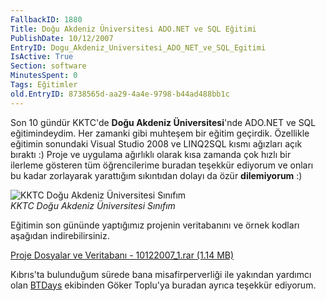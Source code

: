 ```yaml
---
FallbackID: 1880
Title: Doğu Akdeniz Üniversitesi ADO.NET ve SQL Eğitimi
PublishDate: 10/12/2007
EntryID: Dogu_Akdeniz_Universitesi_ADO_NET_ve_SQL_Egitimi
IsActive: True
Section: software
MinutesSpent: 0
Tags: Eğitimler
old.EntryID: 8738565d-aa29-4a4e-9798-b44ad488bb1c
---
```

Son 10 gündür KKTC'de **Doğu Akdeniz Üniversitesi**'nde ADO.NET ve SQL
eğitimindeydim. Her zamanki gibi muhteşem bir eğitim geçirdik. Özellikle
eğitimin sonundaki Visual Studio 2008 ve LINQ2SQL kısmı ağızları açık
bıraktı :) Proje ve uygulama ağırlıklı olarak kısa zamanda çok hızlı bir
ilerleme gösteren tüm öğrencilerime buradan teşekkür ediyorum ve onları
bu kadar zorlayarak yarattığım sıkıntıdan dolayı da özür **dilemiyorum**
:)

![KKTC Doğu Akdeniz Üniversitesi
Sınıfım](media/Dogu_Akdeniz_Universitesi_ADO_NET_ve_SQL_Egitimi/10122007_2.jpg)\
*KKTC Doğu Akdeniz Üniversitesi Sınıfım*

Eğitimin son gününde yaptığımız projenin veritabanını ve örnek kodları
aşağıdan indirebilirsiniz.

[Proje Dosyalar ve Veritabanı - 10122007\_1.rar (1.14
MB)](media/Dogu_Akdeniz_Universitesi_ADO_NET_ve_SQL_Egitimi/10122007_1.rar)

Kıbrıs'ta bulunduğum sürede bana misafirperverliği ile yakından yardımcı
olan [BTDays](http://www.btdays.com/) ekibinden Göker Toplu'ya buradan
ayrıca teşekkür ediyorum.


